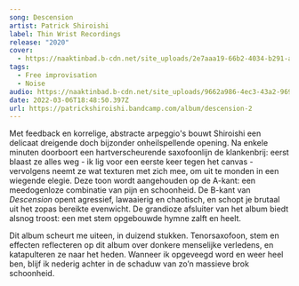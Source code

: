 ```yaml
---
song: Descension
artist: Patrick Shiroishi
label: Thin Wrist Recordings
release: "2020"
cover:
  - https://naaktinbad.b-cdn.net/site_uploads/2e7aaa19-66b2-4034-b291-a00ae810f7fe.jpg
tags:
  - Free improvisation
  - Noise
audio: https://naaktinbad.b-cdn.net/site_uploads/9662a986-4ec3-43a2-9693-aa8777e9fbcb.mp3
date: 2022-03-06T18:48:50.397Z
url: https://patrickshiroishi.bandcamp.com/album/descension-2
---
```

Met feedback en korrelige, abstracte arpeggio's bouwt Shiroishi een delicaat dreigende doch bijzonder onheilspellende opening. Na enkele minuten doorboort een hartverscheurende saxofoonlijn de klankenbrij: eerst blaast ze alles weg - ik lig voor een eerste keer tegen het canvas - vervolgens neemt ze wat texturen met zich mee, om uit te monden in een wiegende elegie. Deze toon wordt aangehouden op de A-kant: een meedogenloze combinatie van pijn en schoonheid. De B-kant van *Descension* opent agressief, lawaaierig en chaotisch, en schopt je brutaal uit het zopas bereikte evenwicht. De grandioze afsluiter van het album biedt alsnog troost: een met stem opgebouwde hymne zalft en heelt.

Dit album scheurt me uiteen, in duizend stukken. Tenorsaxofoon, stem en effecten reflecteren op dit album over donkere menselijke verledens, en katapulteren ze naar het heden. Wanneer ik opgeveegd word en weer heel ben, blijf ik nederig achter in de schaduw van zo’n massieve brok schoonheid.